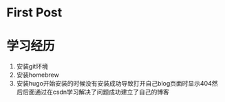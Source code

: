 # First Post


# 学习经历
1. 安装git环境
2. 安装homebrew
3. 安装hugo开始安装的时候没有安装成功导致打开自己blog页面时显示404然后后面通过在csdn学习解决了问题成功建立了自己的博客
